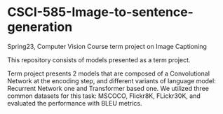 # CSCI-585-Image-to-sentence-generation
Spring23, Computer Vision Course term project on Image Captioning

This repository consists of models presented as a term project.

Term project presents 2 models that are composed of a Convolutional Network at the encoding step, and different variants of language model: Recurrent Network one and Transformer based one. We utilized three common datasets for this task: MSCOCO, Flickr8K, FLickr30K, and evaluated the performance with BLEU metrics.
